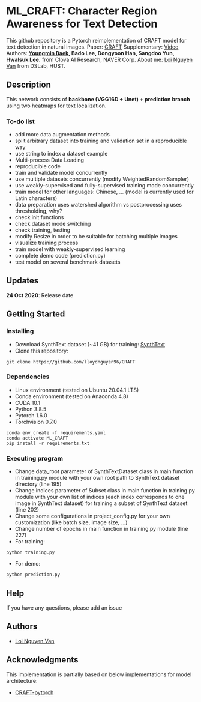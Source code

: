 # ML_CRAFT: Character Region Awareness for Text Detection

This github repository is a Pytorch reimplementation of CRAFT model for text detection in natural images.
Paper: [CRAFT](https://arxiv.org/abs/1904.01941)
Supplementary: [Video](https://www.youtube.com/watch?v=HI8MzpY8KMI&feature=youtu.be)
Authors: **[Youngmin Baek](mailto:youngmin.baek@navercorp.com), Bado Lee, Dongyoon Han, Sangdoo Yun, Hwalsuk Lee.** from Clova AI Research, NAVER Corp.
About me: [Loi Nguyen Van](https://github.com/lloydnguyen96/) from DSLab, HUST.

## Description

This network consists of **backbone (VGG16D + Unet) + prediction branch** using two heatmaps for text localization.

### To-do list

* add more data augmentation methods
* split arbitrary dataset into training and validation set in a reproducible way
* use string to index a dataset example
* Multi-process Data Loading
* reproducible code
* train and validate model concurrently
* use multiple datasets concurrently (modify WeightedRandomSampler)
* use weakly-supervised and fully-supervised training mode concurrently
* train model for other languages: Chinese, ... (model is currently used for Latin characters)
* data preparation uses watershed algorithm vs postprocessing uses thresholding, why?
* check init functions
* check dataset mode switching
* check training, testing
* modify Resize in order to be suitable for batching multiple images
* visualize training process
* train model with weakly-supervised learning
* complete demo code (prediction.py)
* test model on several benchmark datasets

## Updates

**24 Oct 2020**: Release date

## Getting Started

### Installing

* Download SynthText dataset (~41 GB) for training: [SynthText](https://www.robots.ox.ac.uk/~vgg/data/scenetext/)
* Clone this repository:
```
git clone https://github.com/lloydnguyen96/CRAFT
```

### Dependencies

* Linux environment (tested on Ubuntu 20.04.1 LTS)
* Conda environment (tested on Anaconda 4.8)
* CUDA 10.1
* Python 3.8.5
* Pytorch 1.6.0
* Torchvision 0.7.0
```
conda env create -f requirements.yaml
conda activate ML_CRAFT
pip install -r requirements.txt
```

### Executing program

* Change data_root parameter of SynthTextDataset class in main function in training.py module with your own root path to SynthText dataset directory (line 195)
* Change indices parameter of Subset class in main function in training.py module with your own list of indices (each index corresponds to one image in SynthText dataset) for training a subset of SynthText dataset (line 202)
* Change some configurations in project_config.py for your own customization (like batch size, image size, ...)
* Change number of epochs in main function in training.py module (line 227)
* For training:
```
python training.py
```
* For demo:
```
python prediction.py
```

## Help

If you have any questions, please add an issue

## Authors

* [Loi Nguyen Van](https://github.com/lloydnguyen96)

## Acknowledgments

This implementation is partially based on below implementations for model architecture:
* [CRAFT-pytorch](https://github.com/clovaai/CRAFT-pytorch)
